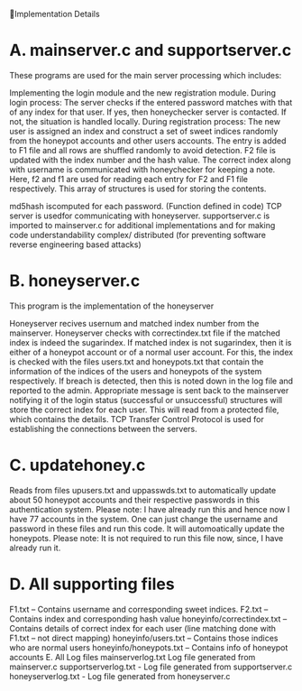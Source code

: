 🍯Implementation Details
# A. mainserver.c and supportserver.c
These programs are used for the main server processing which includes:

Implementing the login module and the new registration module.
During login process: The server checks if the entered password matches with that of any index for that user. If yes, then honeychecker server is contacted. If not, the situation is handled locally.
During registration process: The new user is assigned an index and construct a set of sweet indices randomly from the honeypot accounts and other users accounts. The entry is added to F1 file and all rows are shuffled randomly to avoid detection. F2 file is updated with the index number and the hash value. The correct index along with username is communicated with honeychecker for keeping a note.
Here, f2 and f1 are used for reading each entry for F2 and F1 file respectively. This array of structures is used for storing the contents.

md5hash iscomputed for each password. (Function defined in code)
TCP server is usedfor communicating with honeyserver.
supportserver.c is imported to mainserver.c for additional implementations and for making code understandability complex/ distributed (for preventing software reverse engineering based attacks)

# B. honeyserver.c
This program is the implementation of the honeyserver

Honeyserver recives usernum and matched index number from the mainserver. Honeyserver checks with correctindex.txt file if the matched index is indeed the sugarindex.
If matched index is not sugarindex, then it is either of a honeypot account or of a normal user account. For this, the index is checked with the files users.txt and honeypots.txt that contain the information of the indices of the users and honeypots of the system respectively.
If breach is detected, then this is noted down in the log file and reported to the admin.
Appropriate message is sent back to the mainserver notifying it of the login status (successful or unsuccessful) structures will store the correct index for each user. This will read from a protected file, which contains the details. TCP Transfer Control Protocol is used for establishing the connections between the servers.

# C. updatehoney.c
Reads from files upusers.txt and uppasswds.txt to automatically update about 50 honeypot accounts and their respective passwords in this authentication system.
Please note: I have already run this and hence now I have 77 accounts in the system. One can just change the username and password in these files and run this code. It will automoatically update the honeypots.
Please note: It is not required to run this file now, since, I have already run it.

# D. All supporting files
F1.txt – Contains username and corresponding sweet indices.
F2.txt – Contains index and corresponding hash value
honeyinfo/correctindex.txt – Contains details of correct index for each user (line matching done with F1.txt – not direct mapping)
honeyinfo/users.txt – Contains those indices who are normal users honeyinfo/honeypots.txt – Contains info of honeypot accounts
E. All Log files mainserverlog.txt
Log file generated from mainserver.c supportserverlog.txt - Log file generated from supportserver.c honeyserverlog.txt - Log file generated from honeyserver.c
